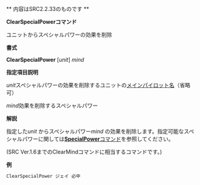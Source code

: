 ** 内容はSRC2.2.33のものです **

**ClearSpecialPowerコマンド**

ユニットからスペシャルパワーの効果を削除

**書式**

**ClearSpecialPower** [*unit*] *mind*

**指定項目説明**

*unit*スペシャルパワーの効果を削除するユニットの[メインパイロット名](メインパイロット名.md)（省略可）

*mind*効果を削除するスペシャルパワー

**解説**

指定した*unit* からスペシャルパワー*mind* の効果を削除します。指定可能なスペシャルパワーに関しては[**SpecialPower**コマンド](SpecialPowerコマンド.md)を参照してください。

(SRC Ver.1.6までのClearMindコマンドに相当するコマンドです。)

**例**
```sh
ClearSpecialPower ジェイ 必中
```

